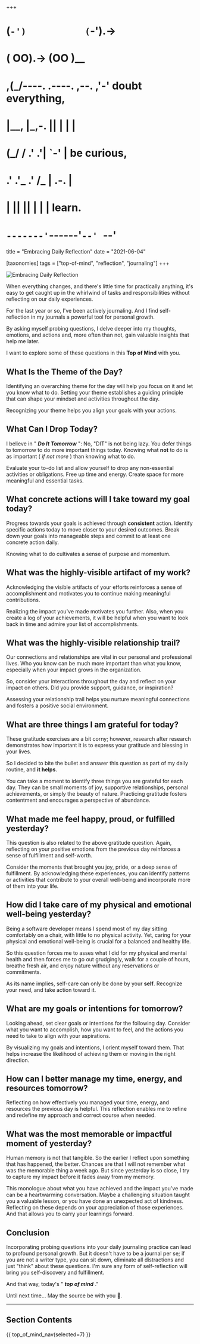+++
#   (`-')           (`-').->
#   ( OO).->        (OO )__
# ,(_/----. .----. ,--. ,'-' doubt everything,
# |__,    |\_,-.  ||  | |  |
#  (_/   /    .' .'|  `-'  | be curious,
#  .'  .'_  .'  /_ |  .-.  |
# |       ||      ||  | |  | learn.
# `-------'`------'`--' `--'

title = "Embracing Daily Reflection"
date = "2021-06-04"

[taxonomies]
tags = ["top-of-mind", "reflection", "journaling"]
+++

![Embracing Daily Reflection](/images/size/w1200/2024/03/Volkan_Ozcelik_By_asking_myself_probing_questions_I_delve_deepe_e8494425-f36a-4e0d-b320-64efce011b35.png)

When everything changes, and there's little time for practically anything, it's
easy to get caught up in the whirlwind of tasks and responsibilities without
reflecting on our daily experiences.

For the last year or so, I've been actively journaling. And I find
self-reflection in my journals a powerful tool for personal growth.

By asking myself probing questions, I delve deeper into my thoughts, emotions,
and actions and, more often than not, gain valuable insights that help me later.

I want to explore some of these questions in this **Top of Mind** with you.

## What Is the Theme of the Day?

Identifying an overarching theme for the day will help you focus on it and let
you know what to do. Setting your theme establishes a guiding principle that can
shape your mindset and activities throughout the day.

Recognizing your theme helps you align your goals with your actions.

## What Can I Drop Today?

I believe in " **_Do It Tomorrow_** ": No, "DIT" is not being lazy. You defer
things to tomorrow to do more important things today. Knowing what **not** to do
is as important ( _if not more_ ) than knowing what to do.

Evaluate your to-do list and allow yourself to drop any non-essential activities
or obligations. Free up time and energy. Create space for more meaningful and
essential tasks.

## What concrete actions will I take toward my goal today?

Progress towards your goals is achieved through **consistent** action. Identify
specific actions today to move closer to your desired outcomes. Break down your
goals into manageable steps and commit to at least one concrete action daily.

Knowing what to do cultivates a sense of purpose and momentum.

## What was the highly-visible artifact of my work?

Acknowledging the visible artifacts of your efforts reinforces a sense of
accomplishment and motivates you to continue making meaningful contributions.

Realizing the impact you've made motivates you further. Also, when you create a
log of your achievements, it will be helpful when you want to look back in time
and admire your list of accomplishments.

## What was the highly-visible relationship trail?

Our connections and relationships are vital in our personal and professional
lives. Who you know can be much more important than what you know, especially
when your impact grows in the organization.

So, consider your interactions throughout the day and reflect on your impact on
others. Did you provide support, guidance, or inspiration?

Assessing your relationship trail helps you nurture meaningful connections and
fosters a positive social environment.

## What are three things I am grateful for today?

These gratitude exercises are a bit corny; however, research after research
demonstrates how important it is to express your gratitude and blessing in your
lives.

So I decided to bite the bullet and answer this question as part of my daily
routine, and **it helps**.

You can take a moment to identify three things you are grateful for each day.
They can be small moments of joy, supportive relationships, personal
achievements, or simply the beauty of nature. Practicing gratitude fosters
contentment and encourages a perspective of abundance.

## What made me feel happy, proud, or fulfilled yesterday?

This question is also related to the above gratitude question. Again, reflecting
on your positive emotions from the previous day reinforces a sense of
fulfillment and self-worth.

Consider the moments that brought you joy, pride, or a deep sense of
fulfillment. By acknowledging these experiences, you can identify patterns or
activities that contribute to your overall well-being and incorporate more of
them into your life.

## How did I take care of my physical and emotional well-being yesterday?

Being a software developer means I spend most of my day sitting comfortably on a
chair, with little to no physical activity. Yet, caring for your physical and
emotional well-being is crucial for a balanced and healthy life.

So this question forces me to asses what I did for my physical and mental health
and then forces me to go out grudgingly, walk for a couple of hours, breathe
fresh air, and enjoy nature without any reservations or commitments.

As its name implies, self-care can only be done by your **self**. Recognize
your need, and take action toward it.

## What are my goals or intentions for tomorrow?

Looking ahead, set clear goals or intentions for the following day. Consider
what you want to accomplish, how you want to feel, and the actions you need to
take to align with your aspirations.

By visualizing my goals and intentions, I orient myself toward them. That helps
increase the likelihood of achieving them or moving in the right direction.

## How can I better manage my time, energy, and resources tomorrow?

Reflecting on how effectively you managed your time, energy, and resources the
previous day is helpful. This reflection enables me to refine and redefine my
approach and correct course when needed.

## What was the most memorable or impactful moment of yesterday?

Human memory is not that tangible. So the earlier I reflect upon something that
has happened, the better. Chances are that I will not remember what was the
memorable thing a week ago. But since yesterday is so close, I try to capture my
impact before it fades away from my memory.

This monologue about what you have achieved and the impact you've made can be a
heartwarming conversation. Maybe a challenging situation taught you a valuable
lesson, or you have done an unexpected act of kindness. Reflecting on these
depends on your appreciation of those experiences. And that allows you to carry
your learnings forward.

## Conclusion

Incorporating probing questions into your daily journaling practice can lead to
profound personal growth. But it doesn't have to be a journal per se; if you are
not a writer type, you can sit down, eliminate all distractions and just "think"
about these questions. I'm sure any form of self-reflection will bring you
self-discovery and fulfillment.

And that way, today's " **_top of mind_** ."

Until next time... May the source be with you 🦄.

--------

## Section Contents

{{ top_of_mind_nav(selected=7) }}
